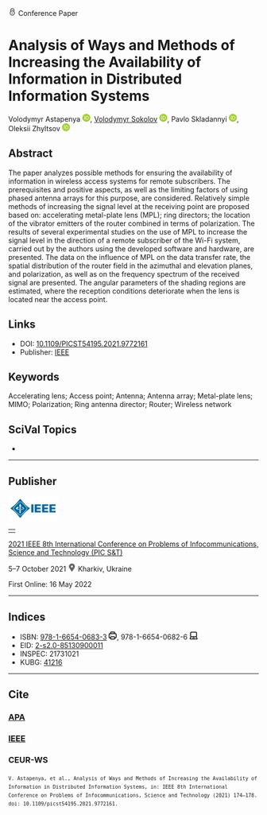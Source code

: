 <img src="/icons/lock.svg" width="16" height="16"> Conference Paper

# Analysis of Ways and Methods of Increasing the Availability of Information in Distributed Information Systems

Volodymyr Astapenya <a href="https://orcid.org/0000-0003-0124-216X" target="_blank"><img src="/icons/orcid.svg" width="16" height="16"></a>,
<a href="/">Volodymyr Sokolov</a> <a href="https://orcid.org/0000-0002-9349-7946" target="_blank"><img src="/icons/orcid.svg" width="16" height="16"></a>,
Pavlo Skladannyi <a href="https://orcid.org/0000-0002-7775-6039" target="_blank"><img src="/icons/orcid.svg" width="16" height="16"></a>,
Oleksii Zhyltsov <a href="https://orcid.org/0000-0002-7253-5990" target="_blank"><img src="/icons/orcid.svg" width="16" height="16"></a>

## Abstract

The paper analyzes possible methods for ensuring the availability of information in wireless access systems for remote subscribers. The prerequisites and positive aspects, as well as the limiting factors of using phased antenna arrays for this purpose, are considered. Relatively simple methods of increasing the signal level at the receiving point are proposed based on: accelerating metal-plate lens (MPL); ring directors; the location of the vibrator emitters of the router combined in terms of polarization. The results of several experimental studies on the use of MPL to increase the signal level in the direction of a remote subscriber of the Wi-Fi system, carried out by the authors using the developed software and hardware, are presented. The data on the influence of MPL on the data transfer rate, the spatial distribution of the router field in the azimuthal and elevation planes, and polarization, as well as on the frequency spectrum of the received signal are presented. The angular parameters of the shading regions are estimated, where the reception conditions deteriorate when the lens is located near the access point.

## Links

* DOI: [10.1109/PICST54195.2021.9772161](https://doi.org/10.1109/PICST54195.2021.9772161) 
* Publisher: [IEEE](https://ieeexplore.ieee.org/document/9772161)

## Keywords

Accelerating lens; Access point; Antenna; Antenna array; Metal-plate lens; MIMO; Polarization; Ring antenna director; Router; Wireless network

## SciVal Topics
-

***
## Publisher

<img src="/icons/ieee.svg" height="50">

<table>
<tr>
<td style="text-align: left;">
<span class="__dimensions_badge_embed__" data-doi="10.1109/PICST54195.2021.9772161" data-hide-zero-citations="true"></span><script async src="https://badge.dimensions.ai/badge.js" charset="utf-8"></script>
</td>
</tr>
</table>

[2021 IEEE 8th International Conference on Problems of Infocommunications, Science and Technology (PIC S&T)](https://ieeexplore.ieee.org/xpl/conhome/9771384/proceeding)

5–7 October 2021 <img src="/icons/location-pin.svg" width="16" height="16"> Kharkiv, Ukraine

First Online: 16 May 2022

***
## Indices

* ISBN: [978-1-6654-0683-3](https://isbnsearch.org/isbn/978-1-6654-0683-3) <img src="/icons/print.svg" width="16" height="16">, 978-1-6654-0682-6 <img src="/icons/online.svg" width="16" height="16">
* EID: [2-s2.0-85130900011](http://www.scopus.com/record/display.url?origin=inward&eid=2-s2.0-85130900011)
* INSPEC: 21731021
* KUBG: [41216](http://elibrary.kubg.edu.ua/id/eprint/41216/)

***
## Cite

### [APA](https://citation.crosscite.org/format?doi=10.1109/PICST54195.2021.9772161&style=apa&lang=en-US)

### [IEEE](https://citation.crosscite.org/format?doi=10.1109/PICST54195.2021.9772161&style=ieee&lang=en-US)

### CEUR-WS

<small>`V. Astapenya, et al., Analysis of Ways and Methods of Increasing the Availability of Information in Distributed Information Systems, in: IEEE 8th International Conference on Problems of Infocommunications, Science and Technology (2021) 174–178. doi: 10.1109/picst54195.2021.9772161.`</small>